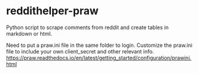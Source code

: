 # reddithelper-praw

Python script to scrape comments from reddit and create tables in markdown or html.

Need to put a praw.ini file in the same folder to login. Customize the praw.ini file to include your own client_secret and other relevant info.
https://praw.readthedocs.io/en/latest/getting_started/configuration/prawini.html
